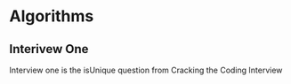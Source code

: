 # Algorithms

## Interivew One 
Interview one is the isUnique question from Cracking the Coding Interview

